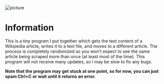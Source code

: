 ##
![picture](https://github.com/ajskateboarder/stuff/blob/main/recording2.gif)
##
# Information
This is a tiny program I put together which gets the text content of a Wikipedia article, writes it to a text file, and moves to a different article. 
The process is completely randomized so you won't expect to see the same article being scraped more than once (at least most of the time). This program will not
receive many updates, so I may be slow to fix any bugs.

**Note that the program may get stuck at one point, so for now, you can just spam Ctrl+C or wait until it returns an error.**
